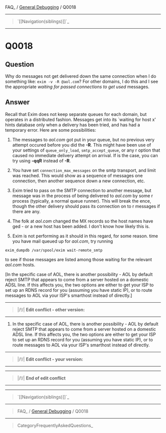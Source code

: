 FAQ\_ / [General Debugging](FAQ/General_Debugging) / Q0018

* * * * *

> \`[[Navigation(siblings)]]\`\_

* * * * *

Q0018
=====

Question
--------

Why do messages not get delivered down the same connection when I do
something like: `exim -v -R @aol.com`? For other domains, I do this and
I see the appropriate *waiting for passed connections to get used*
messages.

Answer
------

Recall that Exim does not keep separate queues for each domain, but
operates in a distributed fashion. Messages get into its \`waiting for
host x' hints database only when a delivery has been tried, and has had
a temporary error. Here are some possibilities:

1.  The messages to *aol.com* got put in your queue, but no previous
    very attempt occured before you did the **-R**. This might have been
    use of your settings of `queue_only_load`, `smtp_accept_queue`, or
    any r option that caused no immediate delivery attempt on arrival.
    If is the case, you can try using **-qqR** instead of **-R**.

2.  You have set `connection_max_messages` on the smtp transport, and
    limit was reached. This would show as a sequence of messages one
    connection, then another sequence down a new connection, etc.

3.  Exim tried to pass on the SMTP connection to another message, but
    message was in the process of being delivered to *aol.com* by some r
    process (typically, a normal queue runner). This will break the
    ence, though the other delivery should pass its connection on to r
    messages if there are any.

4.  The folk at *aol.com* changed the MX records so the host names have
    ged - or a new host has been added. I don't know how likely this is.

5.  Exim is not performing as it should in this regard, for some reason.
    time you have mail queued up for *aol.com*, try running

<!-- -->

    exim_dumpdb /var/spool/exim wait-remote_smtp

to see if those messages are listed among those waiting for the relevant
*aol.com* hosts.

[In the specific case of AOL, there is another possibility - AOL by
default reject SMTP that appears to come from a server hosted on a
domestic ADSL line. If this affects you, the two options are either to
get your ISP to set up an RDNS record for you (assuming you have static
IP), or to route messages to AOL via your ISP's smarthost instead of
directly.]

* * * * *

> |/!/| **Edit conflict - other version:**

* * * * *

1.  In the specific case of AOL, there is another possibility - AOL by
    default reject SMTP that appears to come from a server hosted on a
    domestic ADSL line. If this affects you, the two options are either
    to get your ISP to set up an RDNS record for you (assuming you have
    static IP), or to route messages to AOL via your ISP's smarthost
    instead of directly.

* * * * *

> |/!/| **Edit conflict - your version:**

* * * * *

* * * * *

> |/!/| **End of edit conflict**

* * * * *

* * * * *

> \`[[Navigation(siblings)]]\`\_

* * * * *

> FAQ\_ / [General Debugging](FAQ/General_Debugging) / Q0018

* * * * *

> CategoryFrequentlyAskedQuestions\_
